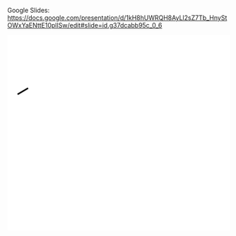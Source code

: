 Google Slides: https://docs.google.com/presentation/d/1kH8hUWRQH8AyLl2sZ7Tb_HnyStOWxYaENttE10plISw/edit#slide=id.g37dcabb95c_0_6

![Alt Text](recording.gif)

